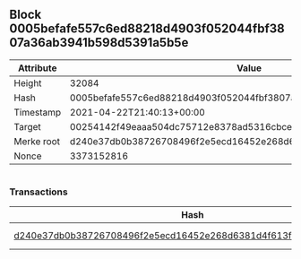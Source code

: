 ## Block 0005befafe557c6ed88218d4903f052044fbf3807a36ab3941b598d5391a5b5e

Attribute | Value
--- | ---
Height | 32084
Hash | 0005befafe557c6ed88218d4903f052044fbf3807a36ab3941b598d5391a5b5e
Timestamp | 2021-04-22T21:40:13+00:00
Target | 00254142f49eaaa504dc75712e8378ad5316cbcead634704b3734b6271167cc4
Merke root | d240e37db0b38726708496f2e5ecd16452e268d6381d4f613f722cd0219d931d
Nonce | 3373152816

```

```

### Transactions

Hash | Amount
--- | ---
[d240e37db0b38726708496f2e5ecd16452e268d6381d4f613f722cd0219d931d](d240e37db0b38726708496f2e5ecd16452e268d6381d4f613f722cd0219d931d.md) | 10.00000000 SKEPTI 

